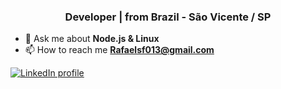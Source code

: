 <h3 align="center">Developer | from Brazil - São Vicente / SP</h3>

- 💬 Ask me about **Node.js & Linux** 
- 📫 How to reach me **Rafaelsf013@gmail.com**


<p align="left">
<a href="https://www.linkedin.com/in/rafael-fernandes-091b8914b/" target="blank"><img align="center" src="https://img.shields.io/badge/LinkedIn-0077B5?style=for-the-badge&logo=linkedin&logoColor=white" alt="LinkedIn profile"/></a>
</p>

